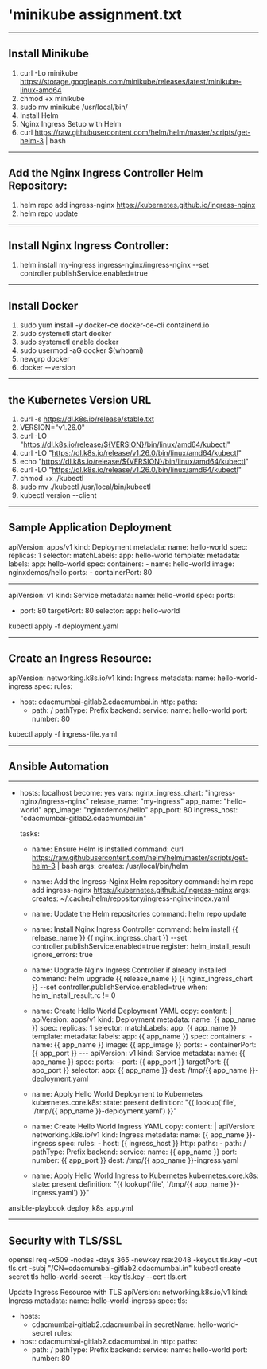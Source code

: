 # 'minikube assignment.txt

----------------------------------------------------------------------------------
Install Minikube
-----------------------------------------------------------------------------------
 1. curl -Lo minikube https://storage.googleapis.com/minikube/releases/latest/minikube-linux-amd64
 2. chmod +x minikube
 3. sudo mv minikube /usr/local/bin/
 4. Install Helm
 5. Nginx Ingress Setup with Helm
 6. curl https://raw.githubusercontent.com/helm/helm/master/scripts/get-helm-3 | bash
 
---------------------------------------------------------
Add the Nginx Ingress Controller Helm Repository:
-----------------------------------------------------------------------------------
1. helm repo add ingress-nginx https://kubernetes.github.io/ingress-nginx
2. helm repo update

---------------------------------------------------------
Install Nginx Ingress Controller:
---------------------------------------------------------
1. helm install my-ingress ingress-nginx/ingress-nginx --set controller.publishService.enabled=true


---------------------------------------------------------
Install Docker
---------------------------------------------------------
1. sudo yum install -y docker-ce docker-ce-cli containerd.io
2. sudo systemctl start docker
3. sudo systemctl enable docker
4. sudo usermod -aG docker $(whoami)
5. newgrp docker
6. docker --version

--------------------------------------------------------
the Kubernetes Version URL
--------------------------------------------------------
1. curl -s https://dl.k8s.io/release/stable.txt
2. VERSION="v1.26.0"
3. curl -LO "https://dl.k8s.io/release/${VERSION}/bin/linux/amd64/kubectl"
4. curl -LO "https://dl.k8s.io/release/v1.26.0/bin/linux/amd64/kubectl"
5. echo "https://dl.k8s.io/release/${VERSION}/bin/linux/amd64/kubectl"
6. curl -LO "https://dl.k8s.io/release/v1.26.0/bin/linux/amd64/kubectl"
7. chmod +x ./kubectl
8. sudo mv ./kubectl /usr/local/bin/kubectl
9. kubectl version --client


---------------------------------------------------------
Sample Application Deployment
---------------------------------------------------------

apiVersion: apps/v1
kind: Deployment
metadata:
  name: hello-world
spec:
  replicas: 1
  selector:
    matchLabels:
      app: hello-world
  template:
    metadata:
      labels:
        app: hello-world
    spec:
      containers:
      - name: hello-world
        image: nginxdemos/hello
        ports:
        - containerPort: 80
        
---
apiVersion: v1
kind: Service
metadata:
  name: hello-world
spec:
  ports:
  - port: 80
    targetPort: 80
  selector:
    app: hello-world

kubectl apply -f deployment.yaml

---------------------------------------------------------
Create an Ingress Resource:
---------------------------------------------------------
apiVersion: networking.k8s.io/v1
kind: Ingress
metadata:
  name: hello-world-ingress
spec:
  rules:
  - host: cdacmumbai-gitlab2.cdacmumbai.in
    http:
      paths:
      - path: /
        pathType: Prefix
        backend:
          service:
            name: hello-world
            port:
              number: 80

  kubectl apply -f ingress-file.yaml

---------------------------------------------------------
Ansible Automation
---------------------------------------------------------
---
- hosts: localhost
  become: yes
  vars:
    nginx_ingress_chart: "ingress-nginx/ingress-nginx"
    release_name: "my-ingress"
    app_name: "hello-world"
    app_image: "nginxdemos/hello"
    app_port: 80
    ingress_host: "cdacmumbai-gitlab2.cdacmumbai.in"

  tasks:
    - name: Ensure Helm is installed
      command: curl https://raw.githubusercontent.com/helm/helm/master/scripts/get-helm-3 | bash
      args:
        creates: /usr/local/bin/helm

    - name: Add the Ingress-Nginx Helm repository
      command: helm repo add ingress-nginx https://kubernetes.github.io/ingress-nginx
      args:
        creates: ~/.cache/helm/repository/ingress-nginx-index.yaml

    - name: Update the Helm repositories
      command: helm repo update

    - name: Install Nginx Ingress Controller
      command: helm install {{ release_name }} {{ nginx_ingress_chart }} --set controller.publishService.enabled=true
      register: helm_install_result
      ignore_errors: true

    - name: Upgrade Nginx Ingress Controller if already installed
      command: helm upgrade {{ release_name }} {{ nginx_ingress_chart }} --set controller.publishService.enabled=true
      when: helm_install_result.rc != 0

    - name: Create Hello World Deployment YAML
      copy:
        content: |
          apiVersion: apps/v1
          kind: Deployment
          metadata:
            name: {{ app_name }}
          spec:
            replicas: 1
            selector:
              matchLabels:
                app: {{ app_name }}
            template:
              metadata:
                labels:
                  app: {{ app_name }}
              spec:
                containers:
                - name: {{ app_name }}
                  image: {{ app_image }}
                  ports:
                  - containerPort: {{ app_port }}
          ---
          apiVersion: v1
          kind: Service
          metadata:
            name: {{ app_name }}
          spec:
            ports:
            - port: {{ app_port }}
              targetPort: {{ app_port }}
            selector:
              app: {{ app_name }}
        dest: /tmp/{{ app_name }}-deployment.yaml

    - name: Apply Hello World Deployment to Kubernetes
      kubernetes.core.k8s:
        state: present
        definition: "{{ lookup('file', '/tmp/{{ app_name }}-deployment.yaml') }}"

    - name: Create Hello World Ingress YAML
      copy:
        content: |
          apiVersion: networking.k8s.io/v1
          kind: Ingress
          metadata:
            name: {{ app_name }}-ingress
          spec:
            rules:
            - host: {{ ingress_host }}
              http:
                paths:
                - path: /
                  pathType: Prefix
                  backend:
                    service:
                      name: {{ app_name }}
                      port:
                        number: {{ app_port }}
        dest: /tmp/{{ app_name }}-ingress.yaml

    - name: Apply Hello World Ingress to Kubernetes
      kubernetes.core.k8s:
        state: present
        definition: "{{ lookup('file', '/tmp/{{ app_name }}-ingress.yaml') }}"


ansible-playbook deploy_k8s_app.yml


---------------------------------------------------------
Security with TLS/SSL
---------------------------------------------------------
openssl req -x509 -nodes -days 365 -newkey rsa:2048 -keyout tls.key -out tls.crt -subj "/CN=cdacmumbai-gitlab2.cdacmumbai.in"
kubectl create secret tls hello-world-secret --key tls.key --cert tls.crt


Update Ingress Resource with TLS
apiVersion: networking.k8s.io/v1
kind: Ingress
metadata:
  name: hello-world-ingress
spec:
  tls:
  - hosts:
    - cdacmumbai-gitlab2.cdacmumbai.in
    secretName: hello-world-secret
  rules:
  - host: cdacmumbai-gitlab2.cdacmumbai.in
    http:
      paths:
      - path: /
        pathType: Prefix
        backend:
          service:
            name: hello-world
            port:
              number: 80


